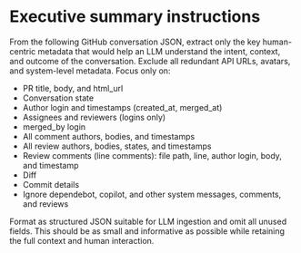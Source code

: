# Executive summary instructions

From the following GitHub conversation JSON, extract only the key human-centric metadata that would help an LLM understand the intent, context, and outcome of the conversation. Exclude all redundant API URLs, avatars, and system-level metadata. Focus only on:

* PR title, body, and html_url
* Conversation state
* Author login and timestamps (created_at, merged_at)
* Assignees and reviewers (logins only)
* merged_by login
* All comment authors, bodies, and timestamps
* All review authors, bodies, states, and timestamps
* Review comments (line comments): file path, line, author login, body, and timestamp
* Diff
* Commit details
* Ignore dependebot, copilot, and other system messages, comments, and reviews

Format as structured JSON suitable for LLM ingestion and omit all unused fields. This should be as small and informative as possible while retaining the full context and human interaction.
